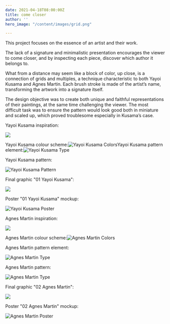 ```yaml
---
date: 2021-04-18T08:00:00Z
title: come closer
author: ''
hero_image: "/content/images/grid.png"

---
```

This project focuses on the essence of an artist and their work.

The lack of a signature and minimalistic presentation encourages the viewer to come closer, and by inspecting each piece, discover which author it belongs to.

What from a distance may seem like a block of color, up close, is a connection of grids and multiples, a technique characteristic to both Yayoi Kusama and Agnes Martin. Each brush stroke is made of the artist’s name, transforming the artwork into a signature itself.

The design objective was to create both unique and faithful representations of their paintings, at the same time challenging the viewer. The most difficult task was to ensure the pattern would look good both in miniature and scaled up, which proved troublesome especially in Kusama’s case.

Yayoi Kusama inspiration:

![](/content/images/2016_cks_11795_0004_000-yayoi_kusama_accreations_i052810.jpg)

Yayoi Kusama colour scheme:![Yayoi Kusama Colors](/content/images/kusama_cmyk.png "Yayoi Kusama Colors")Yayoi Kusama pattern element:![Yayoi Kusama Type](/content/images/kusama-1.png "Yayoi Kusama Type")

Yayoi Kusama pattern:

![Yayoi Kusama Pattern](/content/images/kusama_poster_transp.png "Yayoi Kusama Pattern")

Final graphic "01 Yayoi Kusama":

![](/content/images/kusama_tate_poster_f.png)

Poster "01 Yayoi Kusama" mockup:

![Yayoi Kusama Poster](/content/images/kusama.png "Yayoi Kusama Poster")

Agnes Martin inspiration:

![](/content/images/81c4p9jtifl.jpg)

Agnes Martin colour scheme:![Agnes Martin Colors](/content/images/martin_cmyk.png "Agnes Martin Colors")

Agnes Martin pattern element:

![Agnes Martin Type](/content/images/martin-1.png "Agnes Martin Type")

Agnes Martin pattern:

![Agnes Martin Type](/content/images/martin-sq.png "Agnes Martin Type")

Final graphic "02 Agnes Martin":

![](/content/images/martin_tate_poster_f.png)

Poster "02 Agnes Martin" mockup:

![Agnes Martin Poster](/content/images/martin.png "Agnes Martin Poster")